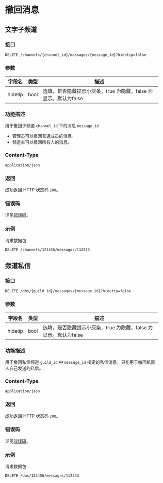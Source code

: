 # 撤回消息

<!-- ## 🚫单聊

[暂不对外开放]

## 🚫群聊

[暂不对外开放]，管理员身份可撤回的加多消息 -->

## 文字子频道

### 接口

```http
DELETE /channels/{channel_id}/messages/{message_id}?hidetip=false
```

### 参数

| 字段名  | 类型 | 描述                                                             |
| ------- | ---- | ---------------------------------------------------------------- |
| hidetip | bool | 选填，是否隐藏提示小灰条，true 为隐藏，false 为显示。默认为false |

### 功能描述

用于撤回子频道 `channel_id` 下的消息 `message_id`

- 管理员可以撤回普通成员的消息。
- 频道主可以撤回所有人的消息。

<PrivateDomain/>

### Content-Type

```http
application/json
```

### 返回

成功返回 HTTP 状态码 `200`。

### 错误码

详见[错误码](../../../openapi/error/error.md)。

### 示例

请求数据包

```http
DELETE /channels/123456/messages/112233
```


## 频道私信

### 接口

```http
DELETE /dms/{guild_id}/messages/{message_id}?hidetip=false
```

### 参数

| 字段名  | 类型 | 描述                                                             |
| ------- | ---- | ---------------------------------------------------------------- |
| hidetip | bool | 选填，是否隐藏提示小灰条，true 为隐藏，false 为显示。默认为false |

### 功能描述

用于撤回私信频道 `guild_id` 中 `message_id` 指定的私信消息。只能用于撤回机器人自己发送的私信。

<PrivateDomain/>

### Content-Type

```http
application/json
```

### 返回

成功返回 HTTP 状态码 `200`。

### 错误码

详见[错误码](../../../openapi/error/error.md)。

### 示例

请求数据包

```http
DELETE /dms/123456/messages/112233
```
